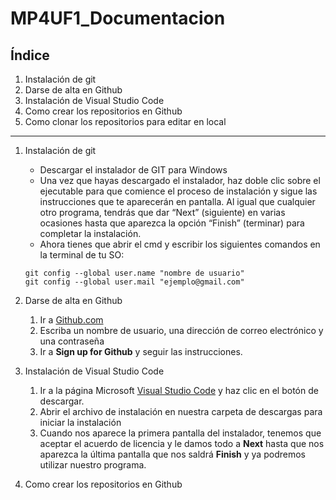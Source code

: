 # MP4UF1_Documentacion
## Índice
1. Instalación de git
2. Darse de alta en Github
3. Instalación de Visual Studio Code
4. Como crear los repositorios en Github
5. Como clonar los repositorios para editar en local
--------------------------------------------------------
1. Instalación de git
    * Descargar el instalador de GIT para Windows
    * Una vez que hayas descargado el instalador, haz doble clic sobre el ejecutable para que           comience el proceso de instalación y sigue las instrucciones que te aparecerán en pantalla.       Al igual que cualquier otro programa, tendrás que dar “Next” (siguiente) en varias               ocasiones hasta que aparezca la opción “Finish” (terminar) para completar la instalación.
    * Ahora tienes que abrir el cmd y escribir los siguientes comandos en la terminal de tu SO:
    ``` 
    git config --global user.name "nombre de usuario"
    git config --global user.mail "ejemplo@gmail.com"
    ```
2. Darse de alta en Github
    1. Ir a [Github.com](https://github.com/join)
    2. Escriba un nombre de usuario, una dirección de correo electrónico y una contraseña
    3. Ir a __Sign up for Github__ y seguir las instrucciones.
3. Instalación de Visual Studio Code
    1. Ir a la página Microsoft [Visual Studio Code](https://code.visualstudio.com/) y haz clic          en el botón de descargar.
    2. Abrir el archivo de instalación en nuestra carpeta de descargas para iniciar la                  instalación
    3. Cuando nos aparece la primera pantalla del instalador, tenemos que aceptar el acuerdo de licencia y le damos todo a __Next__ hasta que nos aparezca la última pantalla que nos saldrá __Finish__ y ya podremos utilizar nuestro programa.

4. Como crear los repositorios en Github
